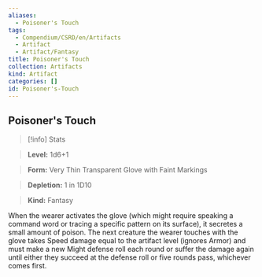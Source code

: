 ```yaml
---
aliases:
  - Poisoner's Touch
tags:
  - Compendium/CSRD/en/Artifacts
  - Artifact
  - Artifact/Fantasy
title: Poisoner's Touch
collection: Artifacts
kind: Artifact
categories: []
id: Poisoner's-Touch
---
```

## Poisoner's Touch    
>[!info] Stats    
> **Level:** 1d6+1    
> **Form:** Very Thin Transparent Glove with Faint Markings    
> **Depletion:** 1 in 1D10    
> **Kind:** Fantasy  
    
When the wearer activates the glove (which might require speaking a command word or tracing a specific pattern on its surface), it secretes a small amount of poison. The next creature the wearer touches with the glove takes Speed damage equal to the artifact level (ignores Armor) and must make a new Might defense roll each round or suffer the damage again until either they succeed at the defense roll or five rounds pass, whichever comes first.
